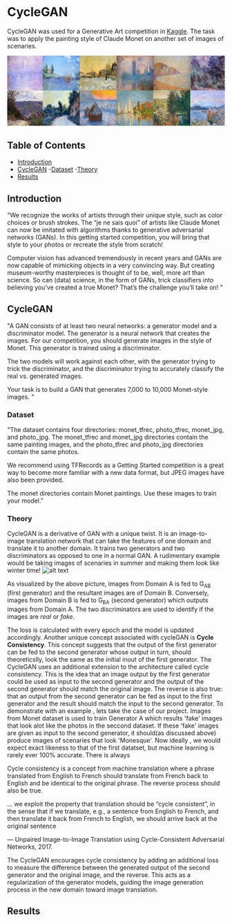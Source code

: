 
# CycleGAN
CycleGAN was used for a Generative Art competition in [Kaggle](https://www.kaggle.com/c/gan-getting-started). The task was to apply the painting style of Claude Monet on another set of images of scenaries.

![alt text](monet.png)
<!-- TABLE OF CONTENTS -->
## Table of Contents

* [Introduction](#introduction)
* [CycleGAN](#cyclegan)
  -[Dataset](#dataset)
  -[Theory](#theory)
* [Results](#results)

## Introduction
"We recognize the works of artists through their unique style, such as color choices or brush strokes. The “je ne sais quoi” of artists like Claude Monet can now be imitated with algorithms thanks to generative adversarial networks (GANs). In this getting started competition, you will bring that style to your photos or recreate the style from scratch!

Computer vision has advanced tremendously in recent years and GANs are now capable of mimicking objects in a very convincing way. But creating museum-worthy masterpieces is thought of to be, well, more art than science. So can (data) science, in the form of GANs, trick classifiers into believing you’ve created a true Monet? That’s the challenge you’ll take on! "

## CycleGAN
"A GAN consists of at least two neural networks: a generator model and a discriminator model. The generator is a neural network that creates the images. For our competition, you should generate images in the style of Monet. This generator is trained using a discriminator.

The two models will work against each other, with the generator trying to trick the discriminator, and the discriminator trying to accurately classify the real vs. generated images.

Your task is to build a GAN that generates 7,000 to 10,000 Monet-style images. "

### Dataset
"The dataset contains four directories: monet_tfrec, photo_tfrec, monet_jpg, and photo_jpg. The monet_tfrec and monet_jpg directories contain the same painting images, and the photo_tfrec and photo_jpg directories contain the same photos.

We recommend using TFRecords as a Getting Started competition is a great way to become more familiar with a new data format, but JPEG images have also been provided.

The monet directories contain Monet paintings. Use these images to train your model."

### Theory

CycleGAN is a derivative of GAN with a unique twist. It is an image-to-image translation network that can take the features of one domain and translate it to another domain.
It trains two generators and two discriminators as opposed to one in a normal GAN. A rudimentary example would be taking images of scenaries in summer and making them look like winter time!
![alt text](https://raw.githubusercontent.com/yunjey/mnist-svhn-transfer/master/gif/cyclegan.png)

As visualized by the above picture, images from Domain A is fed to G<sub>AB</sub> (first generator) and the resultant images are of Domain B. Conversely, images from Domain B is fed to G<sub>BA</sub> (second generator) which outputs images from Domain A. The two discriminators are used to identify if the images are *real* or *fake*.


The loss is calculated with every epoch and the model is updated accordingly. Another unique concept associated with cycleGAN is **Cycle Consistency**. This concept suggests that the output of the first generator can be fed to the second generator whose output in turn, should theoreticslly, look the same as the initial inout of the first generator.
The CycleGAN uses an additional extension to the architecture called cycle consistency. This is the idea that an image output by the first generator could be used as input to the second generator and the output of the second generator should match the original image. The reverse is also true: that an output from the second generator can be fed as input to the first generator and the result should match the input to the second generator. To demonstrate with an example , lets take the case of our project. Images from Monet dataset is used to train Generator A which results 'fake'  images that look alot like the photos in the seccond dataset. If these 'fake' images are given as input to the second generator, it should(as discussed above) produce images of scenaries that look 'Monesque'. Now ideally , we would expect exact likeness to that of the first datatset, but machine learning is rarely ever 100% accurate. There is always 

Cycle consistency is a concept from machine translation where a phrase translated from English to French should translate from French back to English and be identical to the original phrase. The reverse process should also be true.

… we exploit the property that translation should be “cycle consistent”, in the sense that if we translate, e.g., a sentence from English to French, and then translate it back from French to English, we should arrive back at the original sentence

— Unpaired Image-to-Image Translation using Cycle-Consistent Adversarial Networks, 2017.

The CycleGAN encourages cycle consistency by adding an additional loss to measure the difference between the generated output of the second generator and the original image, and the reverse. This acts as a regularization of the generator models, guiding the image generation process in the new domain toward image translation.


## Results 
